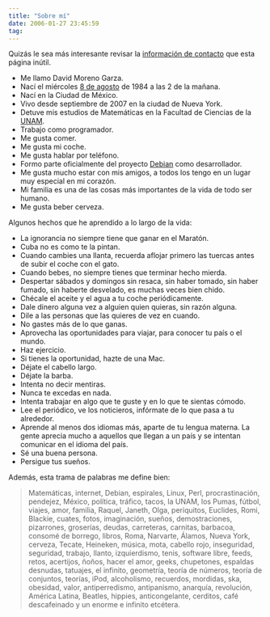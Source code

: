 ```yaml
---
title: "Sobre mí"
date: 2006-01-27 23:45:59
tag: 
---
```

<p> Quizás le sea más interesante revisar la <a href="http:///informacion-de-contacto" target="_blank">información de contacto</a> que esta página inútil.
</p>
<ul>
<li>Me llamo David Moreno Garza.</li>
<li>Nací el miércoles <a href="http://en.wikipedia.org/wiki/8_August" target="_blank">8 de agosto</a> de 1984 a las 2 de la mañana.</li>
<li>Nací en la Ciudad de México.</li>
<li>Vivo desde septiembre de 2007&#160;en la ciudad de Nueva York.</li>
<li>Detuve mis estudios de Matemáticas en la Facultad de Ciencias de la <a href="http://www.unam.mx/" target="_blank">UNAM</a>.</li>
<li>Trabajo como programador.</li>
<li>Me gusta comer.</li>
<li>Me gusta mi coche.</li>
<li>Me gusta hablar por teléfono.</li>
<li>Formo parte oficialmente del proyecto <a href="http://www.debian.org/" target="_blank">Debian</a> como desarrollador.</li>
<li>Me gusta mucho estar con mis amigos, a todos los tengo en un lugar muy especial en mi corazón.</li>
<li>Mi familia es una de las cosas más importantes de la vida de todo ser humano.</li>
<li>Me gusta beber cerveza.</li>
</ul>
<p>
Algunos hechos que he aprendido a lo largo de la vida:
</p>
<ul>
<li>La ignorancia no siempre tiene que ganar en el Maratón.</li>
<li>Cuba no es como te la pintan.</li>
<li>Cuando cambies una llanta, recuerda aflojar primero las tuercas antes de subir el coche con el gato.</li>
<li>Cuando bebes, no siempre tienes que terminar hecho mierda.</li>
<li>Despertar sábados y domingos sin resaca, sin haber tomado, sin haber fumado, sin haberte desvelado, es muchas veces bien chido.</li>
<li>Chécale el aceite y el agua a tu coche periódicamente.</li>
<li>Dale dinero alguna vez a alguien quien quieras, sin razón alguna.</li>
<li>Dile a las personas que las quieres de vez en cuando.</li>
<li>No gastes más de lo que ganas.</li>
<li>Aprovecha las oportunidades para viajar, para conocer tu país o el mundo.</li>
<li>Haz ejercicio.</li>
<li>Si tienes la oportunidad, hazte de una Mac.</li>
<li>Déjate el cabello largo.</li>
<li>Déjate la barba.</li>
<li>Intenta no decir mentiras.</li>
<li>Nunca te excedas en nada.</li>
<li>Intenta trabajar en algo que te guste y en lo que te sientas cómodo.</li>
<li>Lee el periódico, ve los noticieros, infórmate de lo que pasa a tu alrededor.</li>
<li>Aprende al menos dos idiomas más, aparte de tu lengua materna. La gente aprecia mucho a aquellos que llegan a un país y se intentan comunicar en el idioma del país.</li>
<li>Sé una buena persona.</li>
<li>Persigue tus sueños.</li>
</ul>
<p>
Además, esta trama de palabras me define bien:
</p>
<blockquote>Matemáticas, internet, Debian, espirales, Linux, Perl, procrastinación, pendejez, México, polí­tica, tráfico, tacos, la UNAM, los Pumas, fútbol, viajes, amor, familia, Raquel, Janeth, Olga, periquitos, Euclides, Romi, Blackie, cuates, fotos, imaginación, sueños, demostraciones, pizarrones, groserías, deudas, carreteras, carnitas, barbacoa, consomé de borrego, libros, Roma, Narvarte, Álamos, Nueva York, cerveza, Tecate, Heineken, música, mota, cabello rojo, inseguridad, seguridad, trabajo, llanto, izquierdismo, tenis, software libre, feeds, retos, acertijos, ñoños, hacer el amor, geeks, chupetones, espaldas desnudas, tatuajes, el infinito, geometría, teoría de números, teoría de conjuntos, teorías, iPod, alcoholismo, recuerdos, mordidas, ska, obesidad, valor, antiperredismo, antipanismo, anarquí­a, revolución, América Latina, Beatles, hippies, anticongelante, cerditos, café descafeinado y un enorme e infinito etcétera.</blockquote>
